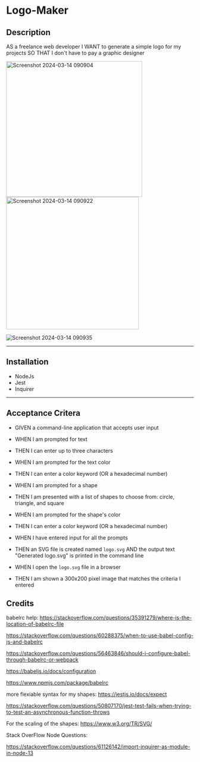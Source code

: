 # Logo-Maker


## Description 
AS a freelance web developer I WANT to generate a simple logo for my projects SO THAT I don't have to pay a graphic designer

<img width="365" alt="Screenshot 2024-03-14 090904" src="https://github.com/HaleighElkins/Logo-Maker/assets/152942336/217e6a3d-dd82-4ee4-a9fe-2e25234d390d">

<img width="356" alt="Screenshot 2024-03-14 090922" src="https://github.com/HaleighElkins/Logo-Maker/assets/152942336/2d7026a7-923b-4e20-abe8-ffbd5f926eb1">

![Screenshot 2024-03-14 090935](https://github.com/HaleighElkins/Logo-Maker/assets/152942336/d5574506-7d96-482f-80d5-5445debf6786)


--- 

## Installation 

* NodeJs
* Jest
* Inquirer


--- 

## Acceptance Critera

* GIVEN a command-line application that accepts user input
- WHEN I am prompted for text
* THEN I can enter up to three characters
- WHEN I am prompted for the text color
* THEN I can enter a color keyword (OR a hexadecimal number)
- WHEN I am prompted for a shape
* THEN I am presented with a list of shapes to choose from: circle, triangle, and square
- WHEN I am prompted for the shape's color
* THEN I can enter a color keyword (OR a hexadecimal number)
- WHEN I have entered input for all the prompts
* THEN an SVG file is created named `logo.svg`
AND the output text "Generated logo.svg" is printed in the command line
- WHEN I open the `logo.svg` file in a browser
* THEN I am shown a 300x200 pixel image that matches the criteria I entered

## Credits

babelrc help: 
https://stackoverflow.com/questions/35391279/where-is-the-location-of-babelrc-file 

https://stackoverflow.com/questions/60288375/when-to-use-babel-config-js-and-babelrc

https://stackoverflow.com/questions/56463846/should-i-configure-babel-through-babelrc-or-webpack

https://babeljs.io/docs/configuration

https://www.npmjs.com/package/babelrc


more flexiable syntax for my shapes:
https://jestjs.io/docs/expect

https://stackoverflow.com/questions/50807170/jest-test-fails-when-trying-to-test-an-asynchronous-function-throws


For the scaling of the shapes: 
https://www.w3.org/TR/SVG/


Stack OverFlow Node Questions: 

https://stackoverflow.com/questions/61126142/import-inquirer-as-module-in-node-13
